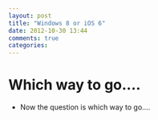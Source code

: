 ```yaml
---
layout: post
title: "Windows 8 or iOS 6"
date: 2012-10-30 13:44
comments: true
categories: 
---
```


<H1> Which way to go.... </H1>

* Now the question is which way to go....